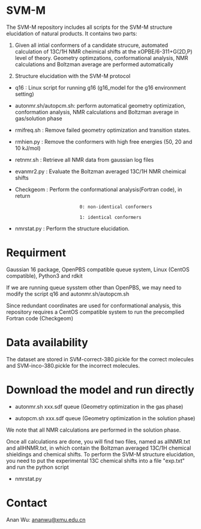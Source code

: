 SVM-M
===

The SVM-M repository includes all scripts for the SVM-M structure elucidation of natural products. It contains two parts: 

   1. Given all intial conformers of a candidate strucure, automated calculation of 13C/1H NMR cheimical shifts at the xOPBE/6-311+G(2D,P) level of theory. Geometry optimzations, conformational analysis, NMR calculations and Boltzman average are performed automatically

   2. Structure elucidation with the SVM-M protocol

   * q16                  : Linux script for running g16 (g16_model for the g16 environment setting)

   * autonmr.sh/autopcm.sh: perform automatical geometry optimization, conformation analysis, NMR calculations and Boltzman average in gas/solution phase

   * rmifreq.sh           : Remove failed geometry optimization and transition states. 
   
   * rmhien.py            : Remove the conformers with high free energies (50, 20 and 10 kJ/mol)
   
   * retnmr.sh            : Retrieve all NMR data from gaussian log files 
   
   * evanmr2.py           : Evaluate the Boltzman averaged 13C/1H NMR cheimical shifts
   
   * Checkgeom            : Perform the conformational analysis(Fortran code), in return 
   
                                 0: non-identical conformers
                                 
                                 1: identical conformers                    
                                 
   * nmrstat.py           : Perform the structure elucidation. 
      
Requirment 
===

Gaussian 16 package, OpenPBS compatible queue system, Linux (CentOS compatible),  Python3 and rdkit

If we are running queue sysstem other than OpenPBS, we may need to modify the script q16 and autonmr.sh/autopcm.sh

Since redundant coordinates are used for conformational analysis, this repository requires a CentOS compatible system to run the precomplied Fortran code (Checkgeom)

Data availability
===

  The dataset are stored in SVM-correct-380.pickle for the correct molecules and SVM-inco-380.pickle for the incorrect molecules.

Download the model and run directly
===

   * autonmr.sh xxx.sdf queue  (Geometry optimization in the gas phase)
   
   * autopcm.sh xxx.sdf queue  (Geometry optimization in the solution phase)

   We note that all NMR calculations are performed in the solution phase.
   
   Once all calculations are done, you will find two files, named as allNMR.txt and allHNMR.txt, in which contain the Boltzman averaged 13C/1H chemical shieldings and chemical shifts. To perform the SVM-M structure elucidation, you need to put the experimental 13C chemical shifts into a file "exp.txt" and run the python script
   
   * nmrstat.py

Contact
===
  
  Anan Wu: ananwu@xmu.edu.cn
